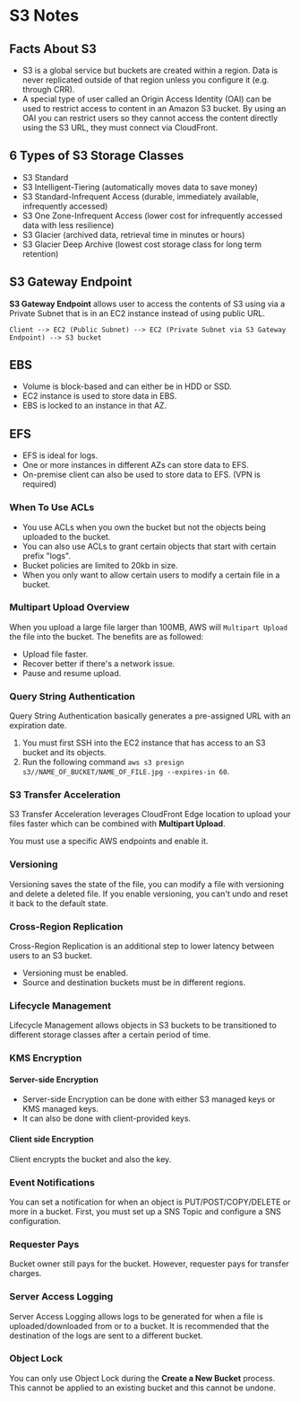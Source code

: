 # S3 Notes

## Facts About S3

- S3 is a global service but buckets are created within a region. Data is never replicated outside of that region unless you configure it (e.g. through CRR).
- A special type of user called an Origin Access Identity (OAI) can be used to restrict access to content in an Amazon S3 bucket. By using an OAI you can restrict users so they cannot access the content directly using the S3 URL, they must connect via CloudFront.

## 6 Types of S3 Storage Classes

- S3 Standard
- S3 Intelligent-Tiering (automatically moves data to save money)
- S3 Standard-Infrequent Access (durable, immediately available, infrequently accessed)
- S3 One Zone-Infrequent Access (lower cost for infrequently accessed data with less resilience)
- S3 Glacier (archived data, retrieval time in minutes or hours)
- S3 Glacier Deep Archive (lowest cost storage class for long term retention)

## S3 Gateway Endpoint

**S3 Gateway Endpoint** allows user to access the contents of S3 using via a Private Subnet that is in an EC2 instance instead of using public URL.

`Client --> EC2 (Public Subnet) --> EC2 (Private Subnet via S3 Gateway Endpoint) --> S3 bucket`

## EBS

- Volume is block-based and can either be in HDD or SSD.
- EC2 instance is used to store data in EBS.
- EBS is locked to an instance in that AZ.

## EFS

- EFS is ideal for logs.
- One or more instances in different AZs can store data to EFS.
- On-premise client can also be used to store data to EFS. (VPN is required)

### When To Use ACLs

- You use ACLs when you own the bucket but not the objects being uploaded to the bucket.
- You can also use ACLs to grant certain objects that start with certain prefix "logs".
- Bucket policies are limited to 20kb in size.
- When you only want to allow certain users to modify a certain file in a bucket.

### Multipart Upload Overview

When you upload a large file larger than 100MB, AWS will `Multipart Upload` the file into the bucket. The benefits are as followed:

- Upload file faster.
- Recover better if there's a network issue.
- Pause and resume upload.

### Query String Authentication

Query String Authentication basically generates a pre-assigned URL with an expiration date.

1. You must first SSH into the EC2 instance that has access to an S3 bucket and its objects.
2. Run the following command `aws s3 presign s3//NAME_OF_BUCKET/NAME_OF_FILE.jpg --expires-in 60`.

### S3 Transfer Acceleration

S3 Transfer Acceleration leverages CloudFront Edge location to upload your files faster which can be combined with **Multipart Upload**.

You must use a specific AWS endpoints and enable it.

### Versioning

Versioning saves the state of the file, you can modify a file with versioning and delete a deleted file. If you enable versioning, you can't undo and reset it back to the default state.

### Cross-Region Replication

Cross-Region Replication is an additional step to lower latency between users to an S3 bucket.

- Versioning must be enabled.
- Source and destination buckets must be in different regions.

### Lifecycle Management

Lifecycle Management allows objects in S3 buckets to be transitioned to different storage classes after a certain period of time.

### KMS Encryption

#### Server-side Encryption

- Server-side Encryption can be done with either S3 managed keys or KMS managed keys.
- It can also be done with client-provided keys.

#### Client side Encryption

Client encrypts the bucket and also the key.

### Event Notifications

You can set a notification for when an object is PUT/POST/COPY/DELETE or more in a bucket. First, you must set up a SNS Topic and configure a SNS configuration.

### Requester Pays

Bucket owner still pays for the bucket. However, requester pays for transfer charges.

### Server Access Logging

Server Access Logging allows logs to be generated for when a file is uploaded/downloaded from or to a bucket. It is recommended that the destination of the logs are sent to a different bucket.

### Object Lock

You can only use Object Lock during the **Create a New Bucket** process. This cannot be applied to an existing bucket and this cannot be undone.

